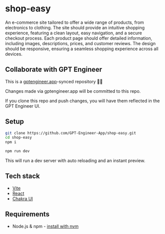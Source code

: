 # shop-easy

An e-commerce site tailored to offer a wide range of products, from electronics to clothing. The site should provide an intuitive shopping experience, featuring a clean layout, easy navigation, and a secure checkout process. Each product page should offer detailed information, including images, descriptions, prices, and customer reviews. The design should be responsive, ensuring a seamless shopping experience across all devices.

## Collaborate with GPT Engineer

This is a [gptengineer.app](https://gptengineer.app)-synced repository 🌟🤖

Changes made via gptengineer.app will be committed to this repo.

If you clone this repo and push changes, you will have them reflected in the GPT Engineer UI.

## Setup

```sh
git clone https://github.com/GPT-Engineer-App/shop-easy.git
cd shop-easy
npm i
```

```sh
npm run dev
```

This will run a dev server with auto reloading and an instant preview.

## Tech stack

- [Vite](https://vitejs.dev/)
- [React](https://react.dev/)
- [Chakra UI](https://chakra-ui.com/)

## Requirements

- Node.js & npm - [install with nvm](https://github.com/nvm-sh/nvm#installing-and-updating)
